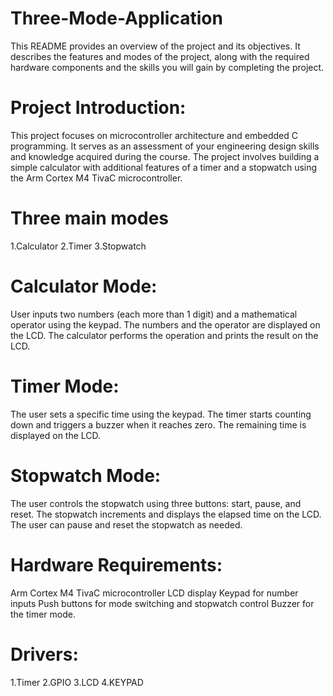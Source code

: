 # Three-Mode-Application
This README provides an overview of the project and its objectives. It describes the features and modes of the project, along with the required hardware components and the skills you will gain by completing the project.
# Project Introduction:
This project focuses on microcontroller architecture and embedded C programming. It serves as an assessment of your engineering design skills and knowledge acquired during the course. The project involves building a simple calculator with additional features of a timer and a stopwatch using the Arm Cortex M4 TivaC microcontroller.
# Three main modes
1.Calculator 
2.Timer 
3.Stopwatch
# Calculator Mode:
User inputs two numbers (each more than 1 digit) and a mathematical operator using the keypad. The numbers and the operator are displayed on the LCD. The calculator performs the operation and prints the result on the LCD.
# Timer Mode:
The user sets a specific time using the keypad. The timer starts counting down and triggers a buzzer when it reaches zero. The remaining time is displayed on the LCD.
# Stopwatch Mode:
The user controls the stopwatch using three buttons: start, pause, and reset. The stopwatch increments and displays the elapsed time on the LCD. The user can pause and reset the stopwatch as needed.
# Hardware Requirements:
Arm Cortex M4 TivaC microcontroller LCD display Keypad for number inputs Push buttons for mode switching and stopwatch control Buzzer for the timer mode.
# Drivers:
1.Timer
2.GPIO
3.LCD
4.KEYPAD
